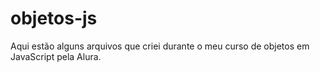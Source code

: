 # objetos-js
Aqui estão alguns arquivos que criei durante o meu curso de objetos em JavaScript pela Alura.